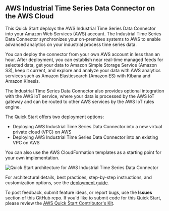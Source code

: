 ## AWS Industrial Time Series Data Connector on the AWS Cloud


This Quick Start deploys the AWS Industrial Time Series Data Connector into your Amazon Web Services (AWS) account. The Industrial Time Series Data Connector synchronizes your on-premises systems to AWS to enable advanced analytics on your industrial process time series data. 

You can deploy the connector from your own AWS account in less than an hour. After deployment, you can establish near real-time managed feeds for selected data, get your data to Amazon Simple Storage Service (Amazon S3), keep it current, and explore and analyze your data with AWS analytics services such as Amazon Elasticsearch (Amazon ES) with Kibana and Amazon Kinesis.

The Industrial Time Series Data Connector also provides optional integration with the AWS IoT service, where your data is processed by the AWS IoT gateway and can be routed to other AWS services by the AWS IoT rules engine. 

The Quick Start offers two deployment options:

- Deploying AWS Industrial Time Series Data Connector into a new virtual private cloud (VPC) on AWS
- Deploying AWS Industrial Time Series Data Connector into an existing VPC on AWS

You can also use the AWS CloudFormation templates as a starting point for your own implementation.

![Quick Start architecture for AWS Industrial Time Series Data Connector](https://d0.awsstatic.com/partner-network/QuickStart/datasheets/osisoft-pi-system-to-aws-connector-architecture.png)

For architectural details, best practices, step-by-step instructions, and customization options, see the 
[deployment guide](https://fwd.aws/m4Vqg).

To post feedback, submit feature ideas, or report bugs, use the **Issues** section of this GitHub repo.
If you'd like to submit code for this Quick Start, please review the [AWS Quick Start Contributor's Kit](https://aws-quickstart.github.io/). 
